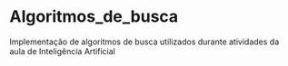 # Algoritmos_de_busca
Implementação de algoritmos de busca utilizados durante atividades da aula de Inteligência Artificial 
